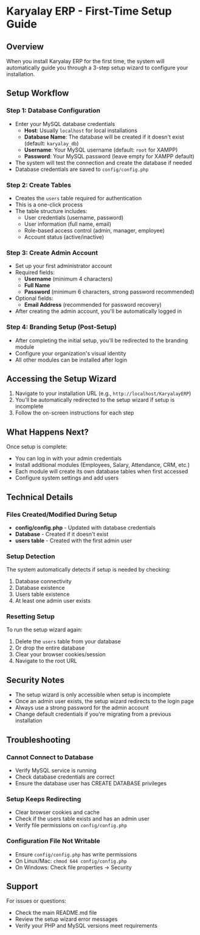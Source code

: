 # Karyalay ERP - First-Time Setup Guide

## Overview

When you install Karyalay ERP for the first time, the system will automatically guide you through a 3-step setup wizard to configure your installation.

## Setup Workflow

### Step 1: Database Configuration
- Enter your MySQL database credentials
  - **Host**: Usually `localhost` for local installations
  - **Database Name**: The database will be created if it doesn't exist (default: `karyalay_db`)
  - **Username**: Your MySQL username (default: `root` for XAMPP)
  - **Password**: Your MySQL password (leave empty for XAMPP default)
- The system will test the connection and create the database if needed
- Database credentials are saved to `config/config.php`

### Step 2: Create Tables
- Creates the `users` table required for authentication
- This is a one-click process
- The table structure includes:
  - User credentials (username, password)
  - User information (full name, email)
  - Role-based access control (admin, manager, employee)
  - Account status (active/inactive)

### Step 3: Create Admin Account
- Set up your first administrator account
- Required fields:
  - **Username** (minimum 4 characters)
  - **Full Name**
  - **Password** (minimum 6 characters, strong password recommended)
- Optional fields:
  - **Email Address** (recommended for password recovery)
- After creating the admin account, you'll be automatically logged in

### Step 4: Branding Setup (Post-Setup)
- After completing the initial setup, you'll be redirected to the branding module
- Configure your organization's visual identity
- All other modules can be installed after login

## Accessing the Setup Wizard

1. Navigate to your installation URL (e.g., `http://localhost/KaryalayERP`)
2. You'll be automatically redirected to the setup wizard if setup is incomplete
3. Follow the on-screen instructions for each step

## What Happens Next?

Once setup is complete:
- You can log in with your admin credentials
- Install additional modules (Employees, Salary, Attendance, CRM, etc.)
- Each module will create its own database tables when first accessed
- Configure system settings and add users

## Technical Details

### Files Created/Modified During Setup
- **config/config.php** - Updated with database credentials
- **Database** - Created if it doesn't exist
- **users table** - Created with the first admin user

### Setup Detection
The system automatically detects if setup is needed by checking:
1. Database connectivity
2. Database existence
3. Users table existence
4. At least one admin user exists

### Resetting Setup
To run the setup wizard again:
1. Delete the `users` table from your database
2. Or drop the entire database
3. Clear your browser cookies/session
4. Navigate to the root URL

## Security Notes

- The setup wizard is only accessible when setup is incomplete
- Once an admin user exists, the setup wizard redirects to the login page
- Always use a strong password for the admin account
- Change default credentials if you're migrating from a previous installation

## Troubleshooting

### Cannot Connect to Database
- Verify MySQL service is running
- Check database credentials are correct
- Ensure the database user has CREATE DATABASE privileges

### Setup Keeps Redirecting
- Clear browser cookies and cache
- Check if the users table exists and has an admin user
- Verify file permissions on `config/config.php`

### Configuration File Not Writable
- Ensure `config/config.php` has write permissions
- On Linux/Mac: `chmod 644 config/config.php`
- On Windows: Check file properties → Security

## Support

For issues or questions:
- Check the main README.md file
- Review the setup wizard error messages
- Verify your PHP and MySQL versions meet requirements
